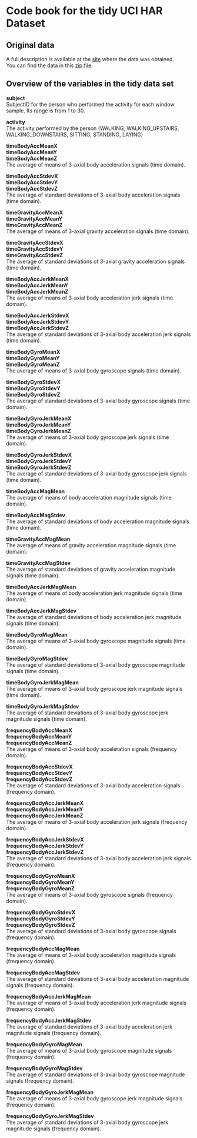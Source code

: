 # Code book for the tidy UCI HAR Dataset #


## Original data ##

A full description is available at the [site][1] where the data was obtained.  
You can find the data in this [zip file][2]. 

## Overview of the variables in the tidy data set ##

**subject**  
SubjectID for the person who performed the activity for each window sample. Its range is from 1 to 30.

 **activity**  
The activity performed by the person (WALKING, WALKING_UPSTAIRS, WALKING_DOWNSTAIRS, SITTING, STANDING, LAYING)
 
**timeBodyAccMeanX**  
**timeBodyAccMeanY**  
**timeBodyAccMeanZ**  
The average of means of 3-axial body acceleration signals (time domain).  

**timeBodyAccStdevX**  
**timeBodyAccStdevY**  
**timeBodyAccStdevZ**  
The average of standard deviations of 3-axial body acceleration signals (time domain).  

**timeGravityAccMeanX**  
**timeGravityAccMeanY**  
**timeGravityAccMeanZ**  
The average of means of 3-axial gravity acceleration signals (time domain).  

**timeGravityAccStdevX**  
**timeGravityAccStdevY**  
**timeGravityAccStdevZ**  
The average of standard deviations of 3-axial gravity acceleration signals (time domain).  

**timeBodyAccJerkMeanX**  
**timeBodyAccJerkMeanY**  
**timeBodyAccJerkMeanZ**  
The average of means of 3-axial body acceleration jerk signals (time domain).  

**timeBodyAccJerkStdevX**  
**timeBodyAccJerkStdevY**  
**timeBodyAccJerkStdevZ**  
The average of standard deviations of 3-axial body acceleration jerk signals (time domain).  

**timeBodyGyroMeanX**  
**timeBodyGyroMeanY**  
**timeBodyGyroMeanZ**  
The average of means of 3-axial body gyroscope signals (time domain).  

**timeBodyGyroStdevX**  
**timeBodyGyroStdevY**  
**timeBodyGyroStdevZ**  
The average of standard deviations of 3-axial body gyroscope signals (time domain).  

**timeBodyGyroJerkMeanX**  
**timeBodyGyroJerkMeanY**  
**timeBodyGyroJerkMeanZ**  
The average of means of 3-axial body gyroscope jerk signals (time domain).  

**timeBodyGyroJerkStdevX**  
**timeBodyGyroJerkStdevY**  
**timeBodyGyroJerkStdevZ**  
The average of standard deviations of 3-axial body gyroscope jerk signals (time domain).  

**timeBodyAccMagMean**  
The average of means of body acceleration magnitude signals (time domain).  

**timeBodyAccMagStdev**  
The average of standard deviations of body acceleration magnitude signals (time domain).  

**timeGravityAccMagMean**  
The average of means of gravity acceleration magnitude signals (time domain).  

**timeGravityAccMagStdev**  
The average of standard deviations of gravity acceleration magnitude signals (time domain).  

**timeBodyAccJerkMagMean**  
The average of means of body acceleration jerk magnitude signals (time domain).  

**timeBodyAccJerkMagStdev**  
The average of standard deviations of body acceleration jerk magnitude signals (time domain).  

**timeBodyGyroMagMean**  
The average of means of 3-axial body gyroscope magnitude signals (time domain).  

**timeBodyGyroMagStdev**  
The average of standard deviations of 3-axial body gyroscope magnitude signals (time domain).  

**timeBodyGyroJerkMagMean**  
The average of means of 3-axial body gyroscope jerk magnitude signals (time domain).  

**timeBodyGyroJerkMagStdev**  
The average of standard deviations of 3-axial body gyroscope jerk magnitude signals (time domain).  

**frequencyBodyAccMeanX**  
**frequencyBodyAccMeanY**  
**frequencyBodyAccMeanZ**  
The average of means of 3-axial body acceleration signals (frequency domain).  

**frequencyBodyAccStdevX**  
**frequencyBodyAccStdevY**  
**frequencyBodyAccStdevZ**  
The average of standard deviations of 3-axial body acceleration signals (frequency domain).  

**frequencyBodyAccJerkMeanX**  
**frequencyBodyAccJerkMeanY**  
**frequencyBodyAccJerkMeanZ**  
The average of means of 3-axial body acceleration jerk signals (frequency domain).  

**frequencyBodyAccJerkStdevX**  
**frequencyBodyAccJerkStdevY**  
**frequencyBodyAccJerkStdevZ**  
The average of standard deviations of 3-axial body acceleration jerk signals (frequency domain).  

**frequencyBodyGyroMeanX**  
**frequencyBodyGyroMeanY**  
**frequencyBodyGyroMeanZ**  
The average of means of 3-axial body gyroscope signals (frequency domain).  

**frequencyBodyGyroStdevX**  
**frequencyBodyGyroStdevY**  
**frequencyBodyGyroStdevZ**  
The average of standard deviations of 3-axial body gyroscope signals (frequency domain).  

**frequencyBodyAccMagMean**  
The average of means of 3-axial body acceleration magnitude signals (frequency domain).  

**frequencyBodyAccMagStdev**  
The average of standard deviations of 3-axial body acceleration magnitude signals (frequency domain).  
  
**frequencyBodyAccJerkMagMean**  
The average of means of 3-axial body acceleration jerk magnitude signals (frequency domain).  
  
**frequencyBodyAccJerkMagStdev**  
The average of standard deviations of 3-axial body acceleration jerk magnitude signals (frequency domain).  

**frequencyBodyGyroMagMean**  
The average of means of 3-axial body gyroscope magnitude signals (frequency domain).  

**frequencyBodyGyroMagStdev**  
The average of standard deviations  of 3-axial body gyroscope magnitude signals (frequency domain).  

**frequencyBodyGyroJerkMagMean**  
The average of means of 3-axial body gyroscope jerk magnitude signals (frequency domain).  

**frequencyBodyGyroJerkMagStdev**  
The average of standard deviations  of 3-axial body gyroscope jerk magnitude signals (frequency domain).  

[1]: http://archive.ics.uci.edu/ml/datasets/Human+Activity+Recognition+Using+Smartphones
[2]: https://d396qusza40orc.cloudfront.net/getdata%2Fprojectfiles%2FUCI%20HAR%20Dataset.zip
